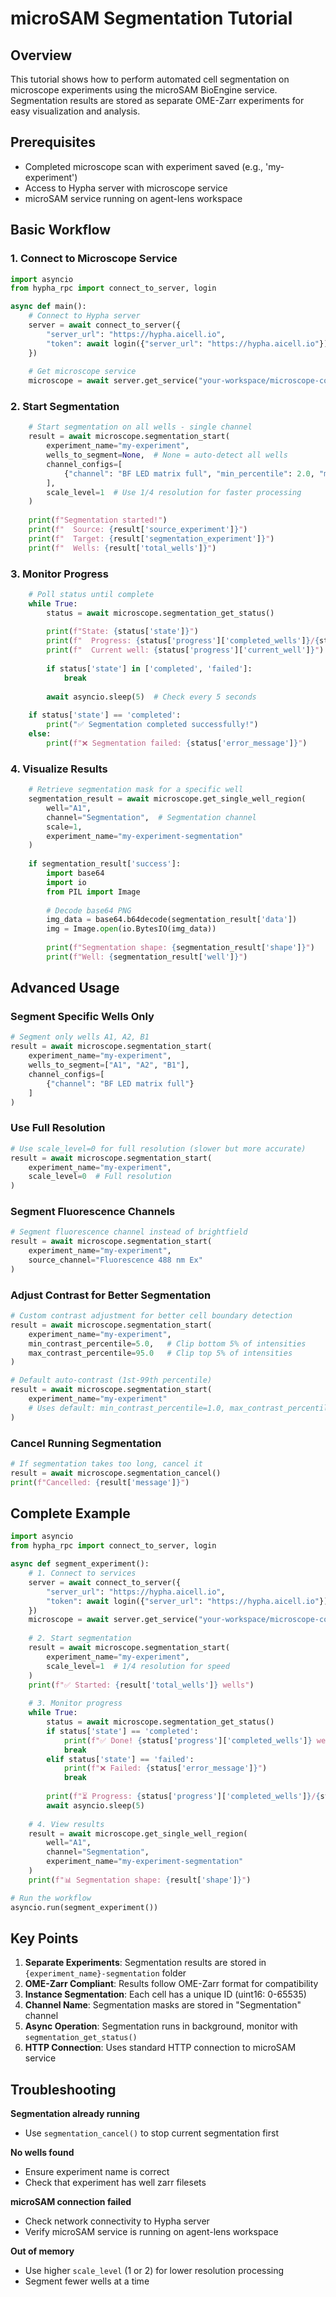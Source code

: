 # microSAM Segmentation Tutorial

## Overview

This tutorial shows how to perform automated cell segmentation on microscope experiments using the microSAM BioEngine service. Segmentation results are stored as separate OME-Zarr experiments for easy visualization and analysis.

## Prerequisites

- Completed microscope scan with experiment saved (e.g., 'my-experiment')
- Access to Hypha server with microscope service
- microSAM service running on agent-lens workspace

## Basic Workflow

### 1. Connect to Microscope Service

```python
import asyncio
from hypha_rpc import connect_to_server, login

async def main():
    # Connect to Hypha server
    server = await connect_to_server({
        "server_url": "https://hypha.aicell.io",
        "token": await login({"server_url": "https://hypha.aicell.io"}),
    })
    
    # Get microscope service
    microscope = await server.get_service("your-workspace/microscope-control-squid-1")
```

### 2. Start Segmentation

```python
    # Start segmentation on all wells - single channel
    result = await microscope.segmentation_start(
        experiment_name="my-experiment",
        wells_to_segment=None,  # None = auto-detect all wells
        channel_configs=[
            {"channel": "BF LED matrix full", "min_percentile": 2.0, "max_percentile": 98.0}
        ],
        scale_level=1  # Use 1/4 resolution for faster processing
    )
    
    print(f"Segmentation started!")
    print(f"  Source: {result['source_experiment']}")
    print(f"  Target: {result['segmentation_experiment']}")
    print(f"  Wells: {result['total_wells']}")
```

### 3. Monitor Progress

```python
    # Poll status until complete
    while True:
        status = await microscope.segmentation_get_status()
        
        print(f"State: {status['state']}")
        print(f"  Progress: {status['progress']['completed_wells']}/{status['progress']['total_wells']}")
        print(f"  Current well: {status['progress']['current_well']}")
        
        if status['state'] in ['completed', 'failed']:
            break
        
        await asyncio.sleep(5)  # Check every 5 seconds
    
    if status['state'] == 'completed':
        print("✅ Segmentation completed successfully!")
    else:
        print(f"❌ Segmentation failed: {status['error_message']}")
```

### 4. Visualize Results

```python
    # Retrieve segmentation mask for a specific well
    segmentation_result = await microscope.get_single_well_region(
        well="A1",
        channel="Segmentation",  # Segmentation channel
        scale=1,
        experiment_name="my-experiment-segmentation"
    )
    
    if segmentation_result['success']:
        import base64
        import io
        from PIL import Image
        
        # Decode base64 PNG
        img_data = base64.b64decode(segmentation_result['data'])
        img = Image.open(io.BytesIO(img_data))
        
        print(f"Segmentation shape: {segmentation_result['shape']}")
        print(f"Well: {segmentation_result['well']}")
```

## Advanced Usage

### Segment Specific Wells Only

```python
# Segment only wells A1, A2, B1
result = await microscope.segmentation_start(
    experiment_name="my-experiment",
    wells_to_segment=["A1", "A2", "B1"],
    channel_configs=[
        {"channel": "BF LED matrix full"}
    ]
)
```

### Use Full Resolution

```python
# Use scale_level=0 for full resolution (slower but more accurate)
result = await microscope.segmentation_start(
    experiment_name="my-experiment",
    scale_level=0  # Full resolution
)
```

### Segment Fluorescence Channels

```python
# Segment fluorescence channel instead of brightfield
result = await microscope.segmentation_start(
    experiment_name="my-experiment",
    source_channel="Fluorescence 488 nm Ex"
)
```

### Adjust Contrast for Better Segmentation

```python
# Custom contrast adjustment for better cell boundary detection
result = await microscope.segmentation_start(
    experiment_name="my-experiment",
    min_contrast_percentile=5.0,   # Clip bottom 5% of intensities
    max_contrast_percentile=95.0   # Clip top 5% of intensities
)

# Default auto-contrast (1st-99th percentile)
result = await microscope.segmentation_start(
    experiment_name="my-experiment"
    # Uses default: min_contrast_percentile=1.0, max_contrast_percentile=99.0
)
```

### Cancel Running Segmentation

```python
# If segmentation takes too long, cancel it
result = await microscope.segmentation_cancel()
print(f"Cancelled: {result['message']}")
```

## Complete Example

```python
import asyncio
from hypha_rpc import connect_to_server, login

async def segment_experiment():
    # 1. Connect to services
    server = await connect_to_server({
        "server_url": "https://hypha.aicell.io",
        "token": await login({"server_url": "https://hypha.aicell.io"}),
    })
    microscope = await server.get_service("your-workspace/microscope-control-squid-1")
    
    # 2. Start segmentation
    result = await microscope.segmentation_start(
        experiment_name="my-experiment",
        scale_level=1  # 1/4 resolution for speed
    )
    print(f"✅ Started: {result['total_wells']} wells")
    
    # 3. Monitor progress
    while True:
        status = await microscope.segmentation_get_status()
        if status['state'] == 'completed':
            print(f"✅ Done! {status['progress']['completed_wells']} wells segmented")
            break
        elif status['state'] == 'failed':
            print(f"❌ Failed: {status['error_message']}")
            break
        
        print(f"⏳ Progress: {status['progress']['completed_wells']}/{status['progress']['total_wells']}")
        await asyncio.sleep(5)
    
    # 4. View results
    result = await microscope.get_single_well_region(
        well="A1",
        channel="Segmentation",
        experiment_name="my-experiment-segmentation"
    )
    print(f"📊 Segmentation shape: {result['shape']}")

# Run the workflow
asyncio.run(segment_experiment())
```

## Key Points

1. **Separate Experiments**: Segmentation results are stored in `{experiment_name}-segmentation` folder
2. **OME-Zarr Compliant**: Results follow OME-Zarr format for compatibility
3. **Instance Segmentation**: Each cell has a unique ID (uint16: 0-65535)
4. **Channel Name**: Segmentation masks are stored in "Segmentation" channel
5. **Async Operation**: Segmentation runs in background, monitor with `segmentation_get_status()`
6. **HTTP Connection**: Uses standard HTTP connection to microSAM service

## Troubleshooting

**Segmentation already running**
- Use `segmentation_cancel()` to stop current segmentation first

**No wells found**
- Ensure experiment name is correct
- Check that experiment has well zarr filesets

**microSAM connection failed**
- Check network connectivity to Hypha server
- Verify microSAM service is running on agent-lens workspace

**Out of memory**
- Use higher `scale_level` (1 or 2) for lower resolution processing
- Segment fewer wells at a time

